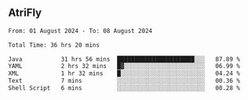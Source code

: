 ## AtriFly

<!--START_SECTION:waka-->

```txt
From: 01 August 2024 - To: 08 August 2024

Total Time: 36 hrs 20 mins

Java           31 hrs 56 mins  ██████████████████████░░░   87.89 %
YAML           2 hrs 32 mins   █▓░░░░░░░░░░░░░░░░░░░░░░░   06.99 %
XML            1 hr 32 mins    █░░░░░░░░░░░░░░░░░░░░░░░░   04.24 %
Text           7 mins          ░░░░░░░░░░░░░░░░░░░░░░░░░   00.36 %
Shell Script   6 mins          ░░░░░░░░░░░░░░░░░░░░░░░░░   00.28 %
```

<!--END_SECTION:waka-->

